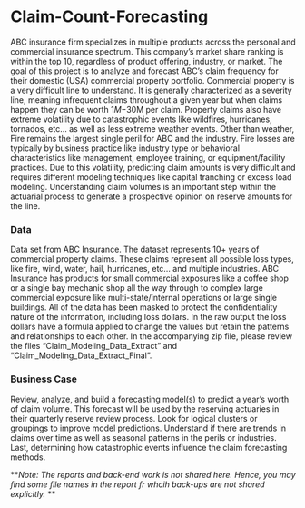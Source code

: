 # Claim-Count-Forecasting
ABC insurance firm specializes in multiple products across the personal and commercial insurance spectrum. This company’s market share ranking is within the top 10, regardless of product offering, industry, or market. The goal of this project is to analyze and forecast ABC’s claim frequency for their domestic (USA) commercial property portfolio. 
Commercial property is a very difficult line to understand. It is generally characterized as a severity line, meaning infrequent claims throughout a given year but when claims happen they can be worth $1M-$30M per claim. Property claims also have extreme volatility due to catastrophic events like wildfires, hurricanes, tornados, etc… as well as less extreme weather events. Other than weather, Fire remains the largest single peril for ABC and the industry. Fire losses are typically by business practice like industry type or behavioral characteristics like management, employee training, or equipment/facility practices. Due to this volatility, predicting claim amounts is very difficult and requires different modeling techniques like capital tranching or excess load modeling. Understanding claim volumes is an important step within the actuarial process to generate a prospective opinion on reserve amounts for the line. 

### Data

Data set from ABC Insurance. The dataset represents 10+ years of commercial property claims. These claims represent all possible loss types, like fire, wind, water, hail, hurricanes, etc… and multiple industries. ABC Insurance has products for small commercial exposures like a coffee shop or a single bay mechanic shop all the way through to complex large commercial exposure like multi-state/internal operations or large single buildings. All of the data has been masked to protect the confidentiality nature of the information, including loss dollars. In the raw output the loss dollars have a formula applied to change the values but retain the patterns and relationships to each other. In the accompanying zip file, please review the files “Claim_Modeling_Data_Extract” and “Claim_Modeling_Data_Extract_Final”.

### Business Case

Review, analyze, and build a forecasting model(s) to predict a year’s worth of claim volume. This forecast will be used by the reserving actuaries in their quarterly reserve review process. Look for logical clusters or groupings to improve model predictions. Understand if there are trends in claims over time as well as seasonal patterns in the perils or industries. Last, determining how catastrophic events influence the claim forecasting methods.

**_Note: The reports and back-end work is not shared here. Hence, you may find some file names in the report fr whcih back-ups are not shared explicitly._ **
